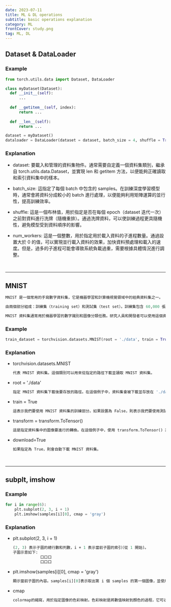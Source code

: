 ```yaml
---
date: 2023-07-11
title: ML & DL operations
subtitle: basic operations explanation
category: ML
frontCover: study.png
tag: ML, DL
---
```

## Dataset & DataLoader

### Example 
```python
from torch.utils.data import Dataset, DataLoader

class myDataset(Dataset):
  def __init__(self):
      ...
    
  def __getitem__(self, index):
      return ...
  
  def __len__(self):
      return ...

dataset = myDataset()
dataloader = DataLoader(dataset = dataset, batch_size = 4, shuffle = True, num_workers = 2)
```

### Explanation

- dataset: 要載入和管理的資料集物件。通常需要自定義一個資料集類別，繼承自 torch.utils.data.Dataset，並實現 len 和 getitem 方法，以便能夠正確讀取和索引資料集中的樣本。

- batch_size: 這指定了每個 batch 中包含的 samples。在訓練深度學習模型時，通常會將資料分成較小的 batch 進行處理，以便能夠利用矩陣運算的並行性，提高訓練效率。

- shuffle: 這是一個布林值，用於指定是否在每個 epoch（dataset 迭代一次）之前對資料進行洗牌（隨機重排）。通過洗牌資料，可以使訓練過程更具隨機性，避免模型受到資料順序的影響。

- num_workers: 這是一個整數，用於指定用於載入資料的子進程數量。通過設置大於 0 的值，可以實現並行載入資料的效果，加快資料預處理和載入的速度。但是，過多的子進程可能會導致系統負載過重，需要根據具體情況進行調整。

<br>
<hr style="border-color: rgb(161, 161, 161, 0.5); width: 100%;">

## MNIST
```def
MNIST 是一個常用的手寫數字資料集，它是機器學習和計算機視覺領域中的經典資料集之一。

由兩個部分組成：訓練集（training set）和測試集（test set）。訓練集包含 60,000 張手寫數字圖像，測試集包含 10,000 張圖像。每張圖像的尺寸都是 28x28 像素，並且包含一個單一的手寫數字（從 0 到 9）。

MNIST 資料集通常用於機器學習的數字識別和圖像分類任務。研究人員和開發者可以使用這個資料集來訓練模型，評估模型的性能，以及進行各種圖像處理和機器學習的實驗。
```

### Example 

```python
train_dataset = torchvision.datasets.MNIST(root = './data', train = True, transform = transform.ToTensor(), download = True)
```

### Explanation

- torchvision.datasets.MNIST
    ```def
    代表 MNIST 資料集。這個類別可以用來從指定的路徑下載並讀取 MNIST 資料集。
    ```

- root = './data'
    ```def
    指定 MNIST 資料集下載後要存放的路徑。在這個例子中，資料集會被下載並存放在 './data' 目錄下。
    ```

- train = True
    ```def
    這表示我們要使用 MNIST 資料集的訓練部分。如果設置為 False，則表示我們要使用測試部分的資料。
    ```

- transform = transform.ToTensor()
    ```def
    這是指定資料集中的圖像要進行的轉換。在這個例子中，使用 transform.ToTensor() 將圖像轉換成 Tensor 格式，並對像素值進行標準化處理。
    ```

- download=True
    ```def
    如果指定為 True，則會自動下載 MNIST 資料集。
    ```

<br>
<hr style="border-color: rgb(161, 161, 161, 0.5); width: 100%;">

## subplt, imshow

### Example 

```python
for i in range(6):
    plt.subplot(2, 3, i + 1)
    plt.imshow(samples[i][0], cmap = 'gray')
```

### Explanation

- plt.subplot(2, 3, i + 1)
    ```def
    (2, 3) 表示子圖的總行數和列數，i + 1 表示當前子圖的索引(從 1 開始)。
    子圖示意如下:
                口口口
                口口口
    ```

- plt.imshow(samples[i][0], cmap = 'gray')
    ```def
    顯示當前子圖的內容。samples[i][0]表示取出第 i 個 samples 的第一個圖像，並使用灰階色彩映射(cmap='gray')顯示。
    ```

- cmap
    ```def
    colormap的縮寫，用於指定圖像的色彩映射。色彩映射是將數值映射到顏色的過程，它可以用來增強圖像的視覺效果或表示數據的不同層次。
    ```
